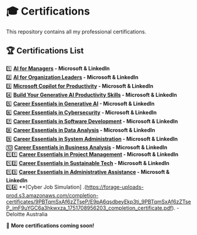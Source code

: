 # 🎓 Certifications  

This repository contains all my professional certifications.

## 🏆 Certifications List

1️⃣ **[AI for Managers](https://www.linkedin.com/learning/certificates/2a4fc359fc3200dc981612ba8ec439c0e42297cdeb34041a02cbdf700212ea17?trk=share_certificate) - Microsoft & LinkedIn**  
2️⃣ **[AI for Organization Leaders](https://www.linkedin.com/learning/certificates/907bc4ac8012cf54fdfa2a1c2db02be47e95707cf0d6511b039bcce91da3ea6f?trk=share_certificate) - Microsoft & LinkedIn**  
3️⃣ **[Microsoft Copilot for Productivity](https://www.linkedin.com/learning/certificates/953a001ac2af8b46620773ca819fda6d170eb77256eca14ab07f66f5f79b7ac5?trk=share_certificate) - Microsoft & LinkedIn**  
4️⃣ **[Build Your Generative AI Productivity Skills](https://www.linkedin.com/learning/certificates/fd1d3d8de6efc772e5b71b4751ca7967a0700426fa2b9b0d120f37558516d106?trk=share_certificate) - Microsoft & LinkedIn**  
5️⃣ **[Career Essentials in Generative AI](https://www.linkedin.com/learning/certificates/33db5f69ba63d6f614197f420a891b29ba8216a7060576f269654f8c39358648?trk=share_certificate) - Microsoft & LinkedIn**  
6️⃣ **[Career Essentials in Cybersecurity](https://www.linkedin.com/learning/certificates/5da33a82c76bf361e3027b460b89a6940212a94fc588046950995b6b58d9b393?trk=share_certificate) - Microsoft & LinkedIn**  
7️⃣ **[Career Essentials in Software Development](https://www.linkedin.com/learning/certificates/000fe63115761c85f219f59169f9914629f2b84bc4431b79f976007420b55ae7?trk=share_certificate) - Microsoft & LinkedIn**  
8️⃣ **[Career Essentials in Data Analysis](https://www.linkedin.com/learning/certificates/9b87dae89f2e1a2dd98170d45a395b801d77b1a9c22da870da8e8ed610f6c2a9?trk=share_certificate) - Microsoft & LinkedIn**  
9️⃣ **[Career Essentials in System Administration](https://www.linkedin.com/learning/certificates/ba0d11002d0206366b561cbe083c4aeda66d25cad45c7db1734da38c064f180c?trk=share_certificate) - Microsoft & LinkedIn**  
🔟 **[Career Essentials in Business Analysis](https://www.linkedin.com/learning/certificates/0e77b660e7ec00bb7ab340ff3a6e2a5598ed674b27fe74768311b0c68869bfbb?trk=share_certificate) - Microsoft & LinkedIn**  
1️⃣1️⃣ **[Career Essentials in Project Management](https://www.linkedin.com/learning/certificates/fa6c2cccd2bc2d44f8b637829470af420d8dfe7d93819ac9b9d0426555fa7c92?trk=share_certificate) - Microsoft & LinkedIn**  
1️⃣2️⃣ **[Career Essentials in Sustainable Tech](https://www.linkedin.com/learning/certificates/f6c2dbab558dc89bab00e3cdb29358ae86b0b30e68fd069b5c13dccd342bf133?trk=share_certificate) - Microsoft & LinkedIn**  
1️⃣3️⃣ **[Career Essentials in Administrative Assistance](https://www.linkedin.com/learning/certificates/3d51a43642bbe1590c39d06e951e64229caa92cd87b59a1ce2bb883c1c9f1187?trk=share_certificate) - Microsoft & LinkedIn**  
1️⃣4️⃣ **[Cyber Job Simulation] .(https://forage-uploads-prod.s3.amazonaws.com/completion-certificates/9PBTqmSxAf6zZTseP/E9pA6qsdbeyEkp3ti_9PBTqmSxAf6zZTseP_jmF9uYGC6a3hkwxza_1751708956203_completion_certificate.pdf). - Deloitte Australia 

🔗 **More certifications coming soon!**  
